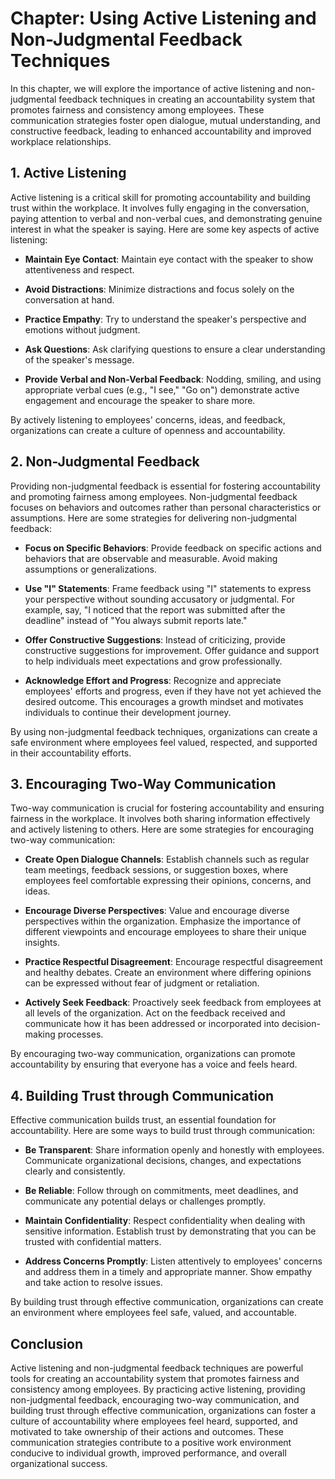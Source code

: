 Chapter: Using Active Listening and Non-Judgmental Feedback Techniques
======================================================================

In this chapter, we will explore the importance of active listening and non-judgmental feedback techniques in creating an accountability system that promotes fairness and consistency among employees. These communication strategies foster open dialogue, mutual understanding, and constructive feedback, leading to enhanced accountability and improved workplace relationships.

**1. Active Listening**
-----------------------

Active listening is a critical skill for promoting accountability and building trust within the workplace. It involves fully engaging in the conversation, paying attention to verbal and non-verbal cues, and demonstrating genuine interest in what the speaker is saying. Here are some key aspects of active listening:

* **Maintain Eye Contact**: Maintain eye contact with the speaker to show attentiveness and respect.

* **Avoid Distractions**: Minimize distractions and focus solely on the conversation at hand.

* **Practice Empathy**: Try to understand the speaker's perspective and emotions without judgment.

* **Ask Questions**: Ask clarifying questions to ensure a clear understanding of the speaker's message.

* **Provide Verbal and Non-Verbal Feedback**: Nodding, smiling, and using appropriate verbal cues (e.g., "I see," "Go on") demonstrate active engagement and encourage the speaker to share more.

By actively listening to employees' concerns, ideas, and feedback, organizations can create a culture of openness and accountability.

**2. Non-Judgmental Feedback**
------------------------------

Providing non-judgmental feedback is essential for fostering accountability and promoting fairness among employees. Non-judgmental feedback focuses on behaviors and outcomes rather than personal characteristics or assumptions. Here are some strategies for delivering non-judgmental feedback:

* **Focus on Specific Behaviors**: Provide feedback on specific actions and behaviors that are observable and measurable. Avoid making assumptions or generalizations.

* **Use "I" Statements**: Frame feedback using "I" statements to express your perspective without sounding accusatory or judgmental. For example, say, "I noticed that the report was submitted after the deadline" instead of "You always submit reports late."

* **Offer Constructive Suggestions**: Instead of criticizing, provide constructive suggestions for improvement. Offer guidance and support to help individuals meet expectations and grow professionally.

* **Acknowledge Effort and Progress**: Recognize and appreciate employees' efforts and progress, even if they have not yet achieved the desired outcome. This encourages a growth mindset and motivates individuals to continue their development journey.

By using non-judgmental feedback techniques, organizations can create a safe environment where employees feel valued, respected, and supported in their accountability efforts.

**3. Encouraging Two-Way Communication**
----------------------------------------

Two-way communication is crucial for fostering accountability and ensuring fairness in the workplace. It involves both sharing information effectively and actively listening to others. Here are some strategies for encouraging two-way communication:

* **Create Open Dialogue Channels**: Establish channels such as regular team meetings, feedback sessions, or suggestion boxes, where employees feel comfortable expressing their opinions, concerns, and ideas.

* **Encourage Diverse Perspectives**: Value and encourage diverse perspectives within the organization. Emphasize the importance of different viewpoints and encourage employees to share their unique insights.

* **Practice Respectful Disagreement**: Encourage respectful disagreement and healthy debates. Create an environment where differing opinions can be expressed without fear of judgment or retaliation.

* **Actively Seek Feedback**: Proactively seek feedback from employees at all levels of the organization. Act on the feedback received and communicate how it has been addressed or incorporated into decision-making processes.

By encouraging two-way communication, organizations can promote accountability by ensuring that everyone has a voice and feels heard.

**4. Building Trust through Communication**
-------------------------------------------

Effective communication builds trust, an essential foundation for accountability. Here are some ways to build trust through communication:

* **Be Transparent**: Share information openly and honestly with employees. Communicate organizational decisions, changes, and expectations clearly and consistently.

* **Be Reliable**: Follow through on commitments, meet deadlines, and communicate any potential delays or challenges promptly.

* **Maintain Confidentiality**: Respect confidentiality when dealing with sensitive information. Establish trust by demonstrating that you can be trusted with confidential matters.

* **Address Concerns Promptly**: Listen attentively to employees' concerns and address them in a timely and appropriate manner. Show empathy and take action to resolve issues.

By building trust through effective communication, organizations can create an environment where employees feel safe, valued, and accountable.

**Conclusion**
--------------

Active listening and non-judgmental feedback techniques are powerful tools for creating an accountability system that promotes fairness and consistency among employees. By practicing active listening, providing non-judgmental feedback, encouraging two-way communication, and building trust through effective communication, organizations can foster a culture of accountability where employees feel heard, supported, and motivated to take ownership of their actions and outcomes. These communication strategies contribute to a positive work environment conducive to individual growth, improved performance, and overall organizational success.
